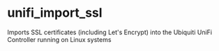 # unifi_import_ssl
Imports SSL certificates (including Let's Encrypt) into the Ubiquiti UniFi Controller running on Linux systems
